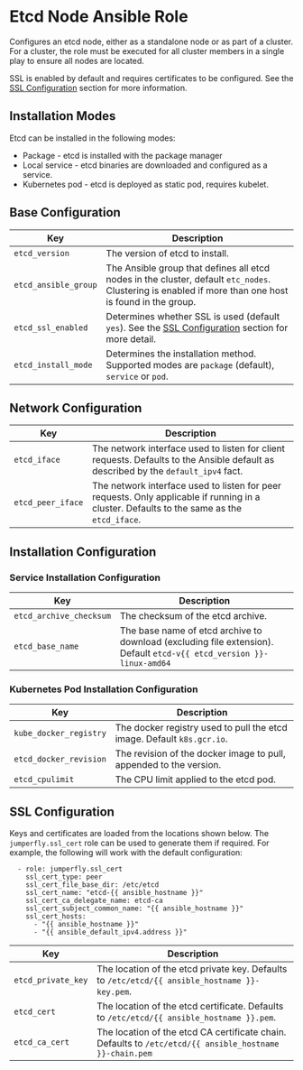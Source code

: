 # Etcd Node Ansible Role
Configures an etcd node, either as a standalone node or as part of a cluster.
For a cluster, the role must be executed for all cluster members in a single play to ensure all nodes are located.

SSL is enabled by default and requires certificates to be configured.
See the [SSL Configuration](#ssl-configuration) section for more information.

## Installation Modes
Etcd can be installed in the following modes:
* Package - etcd is installed with the package manager
* Local service - etcd binaries are downloaded and configured as a service.
* Kubernetes pod - etcd is deployed as static pod, requires kubelet.

## Base Configuration
| Key | Description |
|-----|-------------|
| ``etcd_version``       | The version of etcd to install. |
| ``etcd_ansible_group`` | The Ansible group that defines all etcd nodes in the cluster, default ``etc_nodes``. Clustering is enabled if more than one host is found in the group. |
| ``etcd_ssl_enabled``   | Determines whether SSL is used (default ``yes``). See the [SSL Configuration](#ssl-configuration) section for more detail. |
| ``etcd_install_mode``  | Determines the installation method. Supported modes are ``package`` (default), ``service`` or ``pod``. |

## Network Configuration
| Key | Description |
|-----|-------------|
| ``etcd_iface``      | The network interface used to listen for client requests. Defaults to the Ansible default as described by the ``default_ipv4`` fact. |
| ``etcd_peer_iface`` | The network interface used to listen for peer requests. Only applicable if running in a cluster. Defaults to the same as the ``etcd_iface``. |

## Installation Configuration
### Service Installation Configuration
| Key | Description |
|-----|-------------|
| ``etcd_archive_checksum`` | The checksum of the etcd archive. |
| ``etcd_base_name``        | The base name of etcd archive to download (excluding file extension). Default ``etcd-v{{ etcd_version }}-linux-amd64`` |

### Kubernetes Pod Installation Configuration
| Key | Description |
|-----|-------------|
| ``kube_docker_registry`` | The docker registry used to pull the etcd image. Default ``k8s.gcr.io``. |
| ``etcd_docker_revision`` | The revision of the docker image to pull, appended to the version. |
| ``etcd_cpulimit``        | The CPU limit applied to the etcd pod. |

## SSL Configuration
Keys and certificates are loaded from the locations shown below.
The ``jumperfly.ssl_cert`` role can be used to generate them if required. For example, the following will work with the default configuration:
```
  - role: jumperfly.ssl_cert
    ssl_cert_type: peer
    ssl_cert_file_base_dir: /etc/etcd
    ssl_cert_name: "etcd-{{ ansible_hostname }}"
    ssl_cert_ca_delegate_name: etcd-ca
    ssl_cert_subject_common_name: "{{ ansible_hostname }}"
    ssl_cert_hosts:
      - "{{ ansible_hostname }}"
      - "{{ ansible_default_ipv4.address }}"
```

| Key | Description |
|-----|-------------|
| ``etcd_private_key`` | The location of the etcd private key. Defaults to ``/etc/etcd/{{ ansible_hostname }}-key.pem``. |
| ``etcd_cert``        | The location of the etcd certificate. Defaults to ``/etc/etcd/{{ ansible_hostname }}.pem``. |
| ``etcd_ca_cert``     | The location of the etcd CA certificate chain. Defaults to ``/etc/etcd/{{ ansible_hostname }}-chain.pem`` |
